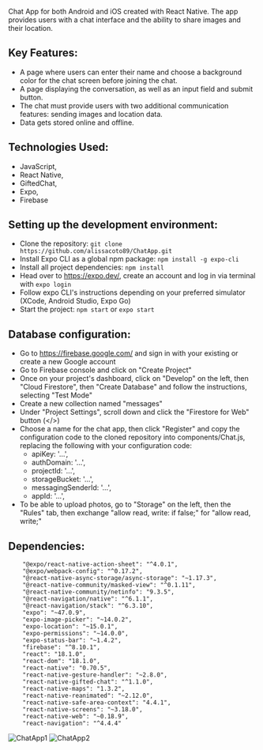 Chat App for both Android and iOS created with React Native. The app provides users with a chat interface and the ability to share images and their location.

## Key Features:

- A page where users can enter their name and choose a background color for the chat screen before joining the chat.
- A page displaying the conversation, as well as an input field and submit button.
- The chat must provide users with two additional communication features: sending images and location data.
- Data gets stored online and offline.

## Technologies Used:

- JavaScript, 
- React Native, 
- GiftedChat, 
- Expo, 
- Firebase

## Setting up the development environment:

- Clone the repository: `git clone https://github.com/alissacoto89/ChatApp.git`
- Install Expo CLI as a global npm package: `npm install -g expo-cli`
- Install all project dependencies: `npm install`
- Head over to https://expo.dev/, create an account and log in via terminal with `expo login`
- Follow expo CLI's instructions depending on your preferred simulator (XCode, Android Studio, Expo Go)
- Start the project: `npm start` or `expo start`

## Database configuration:

- Go to https://firebase.google.com/ and sign in with your existing or create a new Google account
- Go to Firebase console and click on "Create Project"
- Once on your project's dashboard, click on "Develop" on the left, then "Cloud Firestore", then "Create Database" and follow the instructions, selecting "Test Mode"
- Create a new collection named "messages"
- Under "Project Settings", scroll down and click the "Firestore for Web" button (</>)
- Choose a name for the chat app, then click "Register" and copy the configuration code to the cloned repository into components/Chat.js, replacing the following with your configuration code:
  - apiKey: '...',
  - authDomain: '...',
  - projectId: '...',
  - storageBucket: '...',
  - messagingSenderId: '...',
  - appId: '...',
- To be able to upload photos, go to "Storage" on the left, then the "Rules" tab, then exchange "allow read, write: if false;" for "allow read, write;"

## Dependencies:

```
    "@expo/react-native-action-sheet": "^4.0.1",
    "@expo/webpack-config": "^0.17.2",
    "@react-native-async-storage/async-storage": "~1.17.3",
    "@react-native-community/masked-view": "^0.1.11",
    "@react-native-community/netinfo": "9.3.5",
    "@react-navigation/native": "^6.1.1",
    "@react-navigation/stack": "^6.3.10",
    "expo": "~47.0.9",
    "expo-image-picker": "~14.0.2",
    "expo-location": "~15.0.1",
    "expo-permissions": "~14.0.0",
    "expo-status-bar": "~1.4.2",
    "firebase": "^8.10.1",
    "react": "18.1.0",
    "react-dom": "18.1.0",
    "react-native": "0.70.5",
    "react-native-gesture-handler": "~2.8.0",
    "react-native-gifted-chat": "^1.1.0",
    "react-native-maps": "1.3.2",
    "react-native-reanimated": "~2.12.0",
    "react-native-safe-area-context": "4.4.1",
    "react-native-screens": "~3.18.0",
    "react-native-web": "~0.18.9",
    "react-navigation": "^4.4.4"
 ```

![ChatApp1](https://user-images.githubusercontent.com/109038162/211649959-b2d20e29-417b-4845-b2ff-ec2acd2a1514.jpg)
![ChatApp2](https://user-images.githubusercontent.com/109038162/211649977-e9205661-5f28-4522-bb71-ed62b813a86c.jpg)
